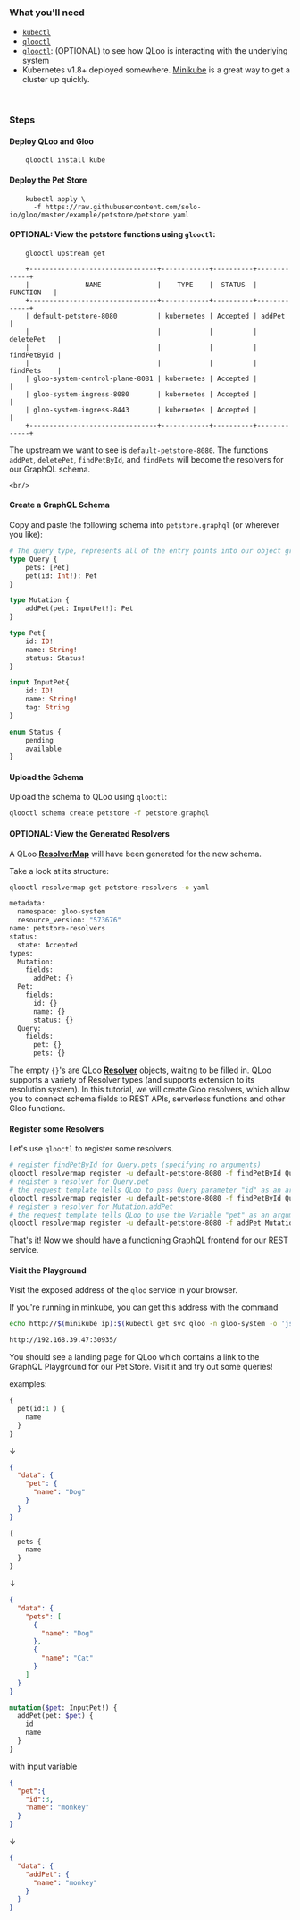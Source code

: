 ### What you'll need
- [`kubectl`](https://kubernetes.io/docs/tasks/tools/install-kubectl/)
- [`qlooctl`](https://github.com/solo-io/qloo)
- [`glooctl`](https://github.com/solo-io/gloo): (OPTIONAL) to see how QLoo is interacting with the underlying system
- Kubernetes v1.8+ deployed somewhere. [Minikube](https://kubernetes.io/docs/tasks/tools/install-minikube/) is a great way to get a cluster up quickly.



<br/>

### Steps

#### Deploy QLoo and Gloo

        qlooctl install kube


####  Deploy the Pet Store

        kubectl apply \
          -f https://raw.githubusercontent.com/solo-io/gloo/master/example/petstore/petstore.yaml

#### OPTIONAL: View the petstore functions using `glooctl`:

        glooctl upstream get
        
        +--------------------------------+------------+----------+-------------+
        |              NAME              |    TYPE    |  STATUS  |  FUNCTION   |
        +--------------------------------+------------+----------+-------------+
        | default-petstore-8080          | kubernetes | Accepted | addPet      |
        |                                |            |          | deletePet   |
        |                                |            |          | findPetById |
        |                                |            |          | findPets    |
        | gloo-system-control-plane-8081 | kubernetes | Accepted |             |
        | gloo-system-ingress-8080       | kubernetes | Accepted |             |
        | gloo-system-ingress-8443       | kubernetes | Accepted |             |
        +--------------------------------+------------+----------+-------------+

The upstream we want to see is `default-petstore-8080`. The functions `addPet`, `deletePet`, `findPetById`, and `findPets`
will become the resolvers for our GraphQL schema.  

    <br/>

#### Create a GraphQL Schema

Copy and paste the following schema into `petstore.graphql` (or wherever you like):

```graphql
# The query type, represents all of the entry points into our object graph
type Query {
    pets: [Pet]
    pet(id: Int!): Pet
}

type Mutation {
    addPet(pet: InputPet!): Pet
}

type Pet{
    id: ID!
    name: String!
    status: Status!
}

input InputPet{
    id: ID!
    name: String!
    tag: String
}

enum Status {
    pending
    available
}
```   

#### Upload the Schema

Upload the schema to QLoo using `qlooctl`:

```bash
qlooctl schema create petstore -f petstore.graphql
```


#### OPTIONAL: View the Generated Resolvers

A QLoo [**ResolverMap**](https://qloo.solo.io/v1/resolver_map/) will have been generated
for the new schema.

Take a look at its structure:

```bash
qlooctl resolvermap get petstore-resolvers -o yaml

metadata:
  namespace: gloo-system
  resource_version: "573676"
name: petstore-resolvers
status:
  state: Accepted
types:
  Mutation:
    fields:
      addPet: {}
  Pet:
    fields:
      id: {}
      name: {}
      status: {}
  Query:
    fields:
      pet: {}
      pets: {}
```

The empty `{}`'s are QLoo [**Resolver**](https://qloo.solo.io/v1/resolver_map/#qloo.api.v1.Resolver)
objects, waiting to be filled in. QLoo supports a variety of Resolver types (and supports extension to its
resolution system). In this tutorial, we will create Gloo resolvers, which allow you to connect schema fields
to REST APIs, serverless functions and other Gloo functions. 
 
#### Register some Resolvers

Let's use `qlooctl` to register some resolvers.

```bash
# register findPetById for Query.pets (specifying no arguments)
qlooctl resolvermap register -u default-petstore-8080 -f findPetById Query pets
# register a resolver for Query.pet
# the request template tells QLoo to pass Query parameter "id" as an argument 
qlooctl resolvermap register -u default-petstore-8080 -f findPetById Query pet --request-template '{"id": {{ index .Args "id" }}}'
# register a resolver for Mutation.addPet
# the request template tells QLoo to use the Variable "pet" as an argument 
qlooctl resolvermap register -u default-petstore-8080 -f addPet Mutation addPet --request-template '{{ marshal (index .Args "pet") }}'
```

That's it! Now we should have a functioning GraphQL frontend for our REST service.

#### Visit the Playground

Visit the exposed address of the `qloo` service in your browser.

If you're running in minkube, you can get this address with the command

```bash
echo http://$(minikube ip):$(kubectl get svc qloo -n gloo-system -o 'jsonpath={.spec.ports[?(@.name=="http")].nodePort}')

http://192.168.39.47:30935/
```

You should see a landing page for QLoo which contains a link to the GraphQL Playground for our
Pet Store. Visit it and try out some queries!

examples:

```graphql
{
  pet(id:1 ) {
    name
  }
}
```

&darr;

```json
{
  "data": {
    "pet": {
      "name": "Dog"
    }
  }
}
```

```graphql
{
  pets {
    name
  }
}
```

&darr;

```json
{
  "data": {
    "pets": [
      {
        "name": "Dog"
      },
      {
        "name": "Cat"
      }
    ]
  }
}
```
```graphql
mutation($pet: InputPet!) {
  addPet(pet: $pet) {
    id
    name
  }
}
```
with input variable
````json
{
  "pet":{
    "id":3,
    "name": "monkey"
  }
}
````

&darr;

```json
{
  "data": {
    "addPet": {
      "name": "monkey"
    }
  }
}
```
